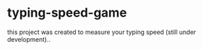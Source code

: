 # typing-speed-game
this project was created to measure your typing speed (still under development)..
